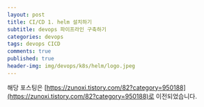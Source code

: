 ```yaml
---
layout: post
title: CI/CD 1. helm 설치하기
subtitle: devops 파이프라인 구축하기
categories: devops
tags: devops CICD
comments: true
published: true
header-img: img/devops/k8s/helm/logo.jpeg
---
```


해당 포스팅은 [https://zunoxi.tistory.com/82?category=950188](https://zunoxi.tistory.com/82?category=950188)로 이전되었습니다.

<!--

## 개요
> `Git push` 부터 `쿠버네티스` 파드 배포 까지 파이프라인 구축 &#10102;단계
  
- 목차
	- [`DevOps구조`](#devops구조)
	- [`Helm?`](#helm)
	- [`Why Helm`](#why-helm-)
	- [`How to install`](#how-to-install-)
  
## Helm??
---
헬름은 쿠버네티스 차트를 관리하기 위한 도구이다. 차트는 사전 구성된 쿠버네티스 리소스의 패키지라고 할 수 있다. 즉, 쿠버네티스 패키지 관리 도구이다. `Helm 설치로 필요한 프로그램 패키지 파드 배포`

<br><br>

### DevOps구조

---

![그림1](/assets/img/devops/jenkins/install/structure.png)

이번 포스팅에서는 필요한 프로그램 패키지를 쿠버네티스상의 `파드`로 배포하기 위해 Helm을 설치하는 과정에 대해 설명하려한다.

<br><br>

### Why Helm ??

---

일반적으로 `쿠버네티스`에서 특정 파드를 만들려면 파드에대한 yaml 파일이 필요하고, 
또 이를 배포시켜줄 서비스와, 파드의 생성주기를 관리해줄 레플리카셋에 대한 설정이 필요하다.

이를 일일히 설정해주는것은 귀찮을 뿐더러 설정과정에서 오류가 많이 일어날수있다. 여기서 Helm을 사용하면 특정 프로그램을 배포하고 싶은 경우, 

이미 누군가가 여러개의 파드, 서비스, 레플리카셋을 세트화 시켜 놓고 `helm hub`상 공유한 것을 chart로 다운받아 간단히 원하는 부분만 수정하고 실행시켜서 배포 할 수 있다.

docker hub에 내가 만든 이미지가 올라가있다면, 이를 이용해서 helm chart를 수정하는것도 가능하다.  _**즉, 배포가 간편하다는 뜻이다.**_

<br><br>

### How to install ??


---

**(1). helm 실행 환경을 다운로드**

> `$ curl https://raw.githubusercontent.com/helm/helm/master/scripts/get > get_helm.sh `

![그림2](/assets/img/devops/k8s/helm/1.png)

<br>

**(2). helm 실행 파일에 권한부여**

> `$ chmod 700 get_helm.sh`

> `$ ./get_helm.sh`

![그림3](/assets/img/devops/k8s/helm/2.png)

<br>

**(3). helm 주입**

> `$ helm init`

![그림4](/assets/img/devops/k8s/helm/3.png)

<br>

**(4). kubernetes 상태 확인**

> `$ kubectl get service,deployment,pod -n kube-system`

![그림5](/assets/img/devops/k8s/helm/4.png)

<br>

**(5). helm 버전 확인**

> `$ helm version`

![그림6](/assets/img/devops/k8s/helm/5.png)

<br>


이제 helm을 이용해서 gitlab과 jenkins를 쿠버네티스상에서 배포해보자.

[`다음 포스팅에서`]


### 참고 

---

[`https://tech.osci.kr/2019/11/23/86027123/`](https://tech.osci.kr/2019/11/23/86027123/)
